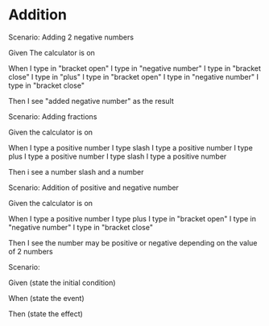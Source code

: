 # Addition

Scenario: Adding 2 negative numbers
  
  Given The calculator is on

  When I type in "bracket open"
  I type in "negative number"
  I type in "bracket close"
  I type in "plus"
  I type in "bracket open"
  I type in "negative number"
  I type in "bracket close"
  
  Then I see "added negative number" as the result

Scenario: Adding fractions
  
  Given the calculator is on
  
  When I type a positive number
  I type slash
  I type a positive number
  I type plus
  I type a positive number
  I type slash
  I type a positive number
  
  Then i see a number slash and a number
  
Scenario: Addition of positive and negative number
  
  Given the calculator is on
  
  When I type a positive number
  I type plus
  I type in "bracket open"
  I type in "negative number"
  I type in "bracket close"
  
  Then I see the number may be positive or negative depending on the value of 2 numbers
  
Scenario:
  
  Given (state the initial condition)
  
  When (state the event)
  
  Then (state the effect)
